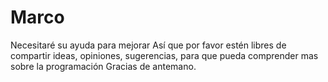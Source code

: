 # Marco
Necesitaré su ayuda para mejorar
Así que por favor estén libres de compartir ideas, opiniones, sugerencias, para que pueda comprender mas sobre la programación
Gracias de antemano.

